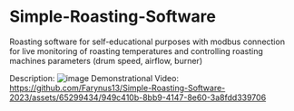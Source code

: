 # Simple-Roasting-Software

Roasting software for self-educational purposes with modbus connection for live monitoring of roasting temperatures and controlling roasting machines parameters (drum speed, airflow, burner)

Description:
![image](https://github.com/Farynus13/Simple-Roasting-Software-2023/assets/65299434/c2b3f605-bbe2-43fd-8dde-3b1a8dbadca0)
Demonstrational Video:
https://github.com/Farynus13/Simple-Roasting-Software-2023/assets/65299434/949c410b-8bb9-4147-8e60-3a8fdd339706

